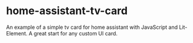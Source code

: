 # home-assistant-tv-card
An example of a simple tv card for home assistant with JavaScript and Lit-Element. A great start for any custom UI card.
